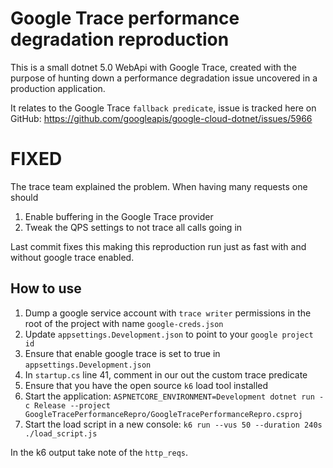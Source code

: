 # Google Trace performance degradation reproduction

This is a small dotnet 5.0 WebApi with Google Trace, created with the purpose of hunting down a performance degradation issue uncovered in a production application.

It relates to the Google Trace `fallback predicate`, issue is tracked here on GitHub:
https://github.com/googleapis/google-cloud-dotnet/issues/5966

# FIXED

The trace team explained the problem. When having many requests one should
1. Enable buffering in the Google Trace provider
1. Tweak the QPS settings to not trace all calls going in

Last commit fixes this making this reproduction run just as fast with and without google trace enabled.

## How to use

1. Dump a google service account with `trace writer` permissions in the root of the project with name `google-creds.json`
2. Update `appsettings.Development.json` to point to your `google project id`
3. Ensure that enable google trace is set to true in `appsettings.Development.json`
4. In `startup.cs` line 41, comment in our out the custom trace predicate
5. Ensure that you have the open source `k6` load tool installed
6. Start the application: `ASPNETCORE_ENVIRONMENT=Development dotnet run -c Release --project GoogleTracePerformanceRepro/GoogleTracePerformanceRepro.csproj`
7. Start the load script in a new console: `k6 run --vus 50 --duration 240s ./load_script.js`


In the k6 output take note of the `http_reqs`.
